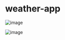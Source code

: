 # weather-app

![image](https://github.com/karanbaghel/weather-app/assets/96646893/e82c7658-3a62-47ca-bad4-db2f4d1a7891)

![image](https://github.com/karanbaghel/weather-app/assets/96646893/534b5844-9411-4901-a44c-38b90750d8e7)

